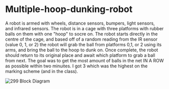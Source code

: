 # Multiple-hoop-dunking-robot
A robot is armed with wheels, distance sensors, bumpers, light sensors, and infrared sensors. The robot is in a cage with three platforms with rubber balls on them with one "hoop" to socre on. The robot starts directly in the centre of the cage, and based off of a random reading from the IR sensor (value 0, 1, or 2) the robot will grab the ball from platforms 0,1, or 2 using its arms, and bring the ball to the hoop to dunk on. Once complete, the robot should return to its original place and await which platform to grab a ball from next.  The goal was to get the most amount of balls in the net IN A ROW as possible within two minuites.  I got 3 which was the highest on the marking scheme (and in the class). 

![299 Block Diagram](https://user-images.githubusercontent.com/46120322/54091827-2ac2b880-435b-11e9-94c9-48bde835e305.png)
